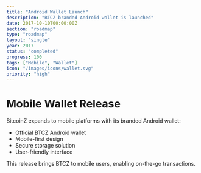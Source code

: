 ```yaml
---
title: "Android Wallet Launch"
description: "BTCZ branded Android wallet is launched"
date: 2017-10-10T00:00:00Z
section: "roadmap"
type: "roadmap"
layout: "single"
year: 2017
status: "completed"
progress: 100
tags: ["Mobile", "Wallet"]
icon: "/images/icons/wallet.svg"
priority: "high"
---
```


# Mobile Wallet Release

BitcoinZ expands to mobile platforms with its branded Android wallet:
- Official BTCZ Android wallet
- Mobile-first design
- Secure storage solution
- User-friendly interface

This release brings BTCZ to mobile users, enabling on-the-go transactions.
